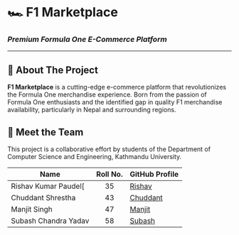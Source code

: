 # 🏎️ F1 Marketplace
### *Premium Formula One E-Commerce Platform*

---

## 📖 About The Project
**F1 Marketplace** is a cutting-edge e-commerce platform that revolutionizes the Formula One merchandise experience. Born from the passion of Formula One enthusiasts and the identified gap in quality F1 merchandise availability, particularly in Nepal and surrounding regions.

## 👥 Meet the Team

This project is a collaborative effort by students of the Department of Computer Science and Engineering, Kathmandu University.

| Name                         | Roll No. | GitHub Profile                                 |
|-----------------------------|:--------:|------------------------------------------------|
| Rishav Kumar Paudel[     |   35     | [Rishav](https://github.com/ScarFire111)                |
| Chuddant Shrestha       |   43     | [Chuddant](https://github.com/chuddantshrestha)              |
| Manjit Singh           |   47     | [Manjit](https://github.com/ManjitSingh121) |
| Subash Chandra Yadav    |   58     | [Subash](https://github.com/su-bash-np)                 |

